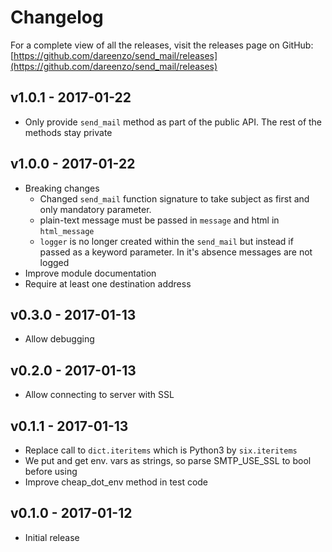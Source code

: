 # Changelog

For a complete view of all the releases, visit the releases page on GitHub:
[https://github.com/dareenzo/send_mail/releases](https://github.com/dareenzo/send_mail/releases)

## v1.0.1 - 2017-01-22

- Only provide `send_mail` method as part of the public API. The rest of the
  methods stay private

## v1.0.0 - 2017-01-22

- Breaking changes
  - Changed `send_mail` function signature to take subject as first and
    only mandatory parameter.
  - plain-text message must be passed in `message` and html in `html_message`
  - `logger` is no longer created within the `send_mail` but instead if passed
    as a keyword parameter. In it's absence messages are not logged
- Improve module documentation
- Require at least one destination address

## v0.3.0 - 2017-01-13

- Allow debugging

## v0.2.0 - 2017-01-13

- Allow connecting to server with SSL

## v0.1.1 - 2017-01-13

- Replace call to `dict.iteritems` which is Python3 by `six.iteritems`
- We put and get env. vars as strings, so parse SMTP_USE_SSL to bool before using
- Improve cheap_dot_env method in test code

## v0.1.0 - 2017-01-12

- Initial release
